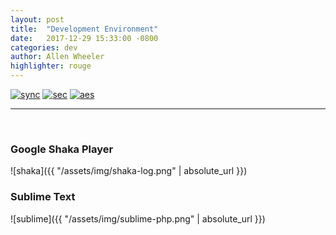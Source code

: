```yaml
---
layout: post
title:  "Development Environment"
date:   2017-12-29 15:33:00 -0800
categories: dev
author: Allen Wheeler
highlighter: rouge
---
```

[![sync](http://img.shields.io/badge/repository-synced-blue.svg)][sandbox-sync]
[![sec](https://img.shields.io/badge/pgp-secure-green.svg)][page-sec]
[![aes](https://img.shields.io/badge/cipher-sha256-orange.svg)][cipher]

[sandbox-sync]: https://defcast.github.io
[page-sec]: https://sks-keyservers.net/
[cipher]: https://en.wikipedia.org/wiki/Cipher

<hr>
<br>

### Google Shaka Player

![shaka]({{ "/assets/img/shaka-log.png" | absolute_url }})

### Sublime Text

![sublime]({{ "/assets/img/sublime-php.png" | absolute_url }})

